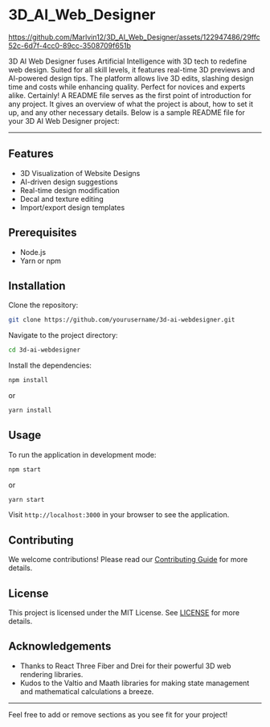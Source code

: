 # 3D_AI_Web_Designer

https://github.com/Marlvin12/3D_AI_Web_Designer/assets/122947486/29ffc52c-6d7f-4cc0-89cc-3508709f651b





3D AI Web Designer fuses Artificial Intelligence with 3D tech to redefine web design. Suited for all skill levels, it features real-time 3D previews and AI-powered design tips. The platform allows live 3D edits, slashing design time and costs while enhancing quality. Perfect for novices and experts alike.
Certainly! A README file serves as the first point of introduction for any project. It gives an overview of what the project is about, how to set it up, and any other necessary details. Below is a sample README file for your 3D AI Web Designer project:

---
## Features

- 3D Visualization of Website Designs
- AI-driven design suggestions
- Real-time design modification
- Decal and texture editing
- Import/export design templates

## Prerequisites

- Node.js
- Yarn or npm

## Installation

Clone the repository:

```bash
git clone https://github.com/yourusername/3d-ai-webdesigner.git
```

Navigate to the project directory:

```bash
cd 3d-ai-webdesigner
```

Install the dependencies:

```bash
npm install
```

or

```bash
yarn install
```

## Usage

To run the application in development mode:

```bash
npm start
```

or

```bash
yarn start
```

Visit `http://localhost:3000` in your browser to see the application.

## Contributing

We welcome contributions! Please read our [Contributing Guide](CONTRIBUTING.md) for more details.

## License

This project is licensed under the MIT License. See [LICENSE](LICENSE) for more details.

## Acknowledgements

- Thanks to React Three Fiber and Drei for their powerful 3D web rendering libraries.
- Kudos to the Valtio and Maath libraries for making state management and mathematical calculations a breeze.

---

Feel free to add or remove sections as you see fit for your project!
